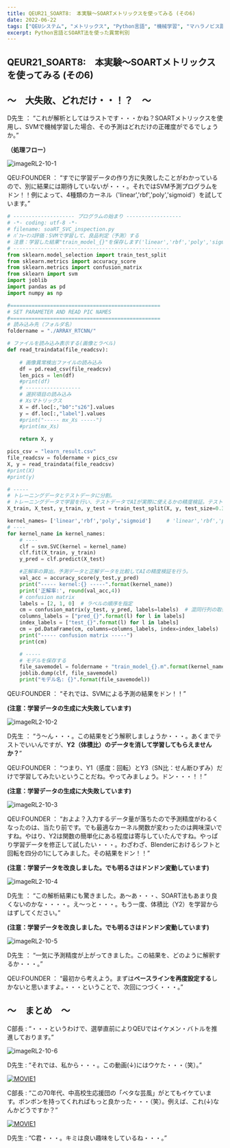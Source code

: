 ```yaml
---
title: QEUR21_SOART8:　本実験～SOARTメトリックスを使ってみる (その6) 
date: 2022-06-22
tags: ["QEUシステム", "メトリックス", "Python言語", "機械学習", "マハラノビス距離", "DX", "Blender", "SOART法", "異常判別"]
excerpt: Python言語とSOART法を使った異常判別
---
```


## QEUR21_SOART8:　本実験～SOARTメトリックスを使ってみる (その6) 

## ～　大失敗、どれだけ・・！？　～

D先生 ： “これが解析としてはラストです・・・かね？SOARTメトリックスを使用し、SVMで機械学習した場合、その予測はどれだけの正確度がでるでしょうか。”

**（処理フロー）**

![imageRL2-10-1](/2022-06-22-QEUR21_SOART8/imageRL2-10-1.jpg)

QEU:FOUNDER ： “すでに学習データの作り方に失敗したことがわかっているので、別に結果には期待していないが・・・。それではSVM予測プログラムをドン！！例によって、4種類のカーネル（'linear','rbf','poly','sigmoid'）を試しています。”

```python
# -------------------- プログラムの始まり ------------------
# -*- coding: utf-8 -*-
# filename: soaRT_SVC_inspection.py
# ﾊﾟﾌｫｰﾏﾝｽ評価：SVMで学習して、良品判定（予測）する 
# 注意：学習した結果"train_model_{}"を保存します('linear','rbf','poly','sigmoid')。
# ---------------------------------------------------
from sklearn.model_selection import train_test_split
from sklearn.metrics import accuracy_score
from sklearn.metrics import confusion_matrix
from sklearn import svm
import joblib
import pandas as pd
import numpy as np

#=================================================
# SET PARAMETER AND READ PIC NAMES
#=================================================
# 読み込み先（フォルダ名）
foldername = "./ARRAY_RTCNN/"

# ファイルを読み込み表示する(画像とラベル)
def read_traindata(file_readcsv): 
 
    # 画像異常検出ファイルの読み込み
    df = pd.read_csv(file_readcsv) 
    len_pics = len(df)
    #print(df)
    # ------------------
    # 選択項目の読み込み
    # Xsマトリックス
    X = df.loc[:,"b0":"s26"].values
    y = df.loc[:,"label"].values
    #print("----- mx_Xs -----")
    #print(mx_Xs)
  
    return X, y

pics_csv = "learn_result.csv"
file_readcsv = foldername + pics_csv
X, y = read_traindata(file_readcsv)
#print(X)
#print(y)

# -----
# トレーニングデータとテストデータに分割。
# トレーニングデータで学習を行い、テストデータでAIが実際に使えるかの精度検証。テストデータは全体の3割に設定。
X_train, X_test, y_train, y_test = train_test_split(X, y, test_size=0.3, random_state=0)

kernel_names= ['linear','rbf','poly','sigmoid']     # 'linear','rbf','poly','sigmoid'
# ----
for kernel_name in kernel_names:
    # ----
    clf = svm.SVC(kernel = kernel_name)
    clf.fit(X_train, y_train)
    y_pred = clf.predict(X_test)

    #正解率の算出。予測データと正解データを比較してAIの精度検証を行う。
    val_acc = accuracy_score(y_test,y_pred)
    print("----- kernel:{} -----".format(kernel_name))
    print('正解率:', round(val_acc,4))
    # confusion matrix
    labels = [2, 1, 0]  # ラベルの順序を指定
    cm = confusion_matrix(y_test, y_pred, labels=labels)  # 混同行列の取得&ラベル順序指定
    columns_labels = ["pred_{}".format(l) for l in labels]
    index_labels = ["test_{}".format(l) for l in labels]
    cm = pd.DataFrame(cm, columns=columns_labels, index=index_labels)
    print("----- confusion matrix -----")
    print(cm)

    # -----
    # モデルを保存する
    file_savemodel = foldername + "train_model_{}.m".format(kernel_name)
    joblib.dump(clf, file_savemodel)
    print("モデル名: {}".format(file_savemodel))

```

QEU:FOUNDER ： “それでは、SVMによる予測の結果をドン！！”

**(注意：学習データの生成に大失敗しています)**

![imageRL2-10-2](/2022-06-22-QEUR21_SOART8/imageRL2-10-2.jpg)

D先生 ： “う～ん・・・。この結果をどう解釈しましょうか・・・。あくまでテストでいいんですが、**Y2（体積比）のデータを消して学習してもらえませんか？**”

QEU:FOUNDER ： “つまり、Y1（感度：回転）とY3（SN比：せん断ひずみ）だけで学習してみたいということだね。やってみましょう。ドン・・・！！”

**(注意：学習データの生成に大失敗しています)**

![imageRL2-10-3](/2022-06-22-QEUR21_SOART8/imageRL2-10-3.jpg)

QEU:FOUNDER ： “およよ？入力するデータ量が落ちたので予測精度がわるくなったのは、当たり前です。でも最適なカーネル関数が変わったのは興味深いですね。やはり、Y2は関数の簡単化にある程度は寄与していたんですね。やっぱり学習データを修正して試したい・・・。わざわざ、Blenderにおけるシフトと回転を四分の1にしてみました。その結果をドン！！”

**(注意：学習データを改良しました。でも明るさはドンドン変動しています)**

![imageRL2-10-4](/2022-06-22-QEUR21_SOART8/imageRL2-10-4.jpg)

D先生 ： “この解析結果にも驚きました。あ～あ・・・、SOART法もあまり良くないのかな・・・・。え～っと・・・。もう一度、体積比（Y2）を学習からはずしてください。”

**(注意：学習データを改良しました。でも明るさはドンドン変動しています)**

![imageRL2-10-5](/2022-06-22-QEUR21_SOART8/imageRL2-10-5.jpg)

D先生 ： “一気に予測精度が上がってきました。この結果を、どのように解釈するか・・・。”

QEU:FOUNDER ： “最初から考えよう。まずは**ベースラインを再度設定する**しかないと思いますよ。・・・ということで、次回につづく・・・。”

## ～　まとめ　～

C部長 : “・・・というわけで、選挙直前によりQEUではイケメン・バトルを推進しております。”

![imageRL2-10-6](/2022-06-22-QEUR21_SOART8/imageRL2-10-6.jpg)

D先生 : “それでは、私から・・・。この動画(↓)にはウケた・・・（笑）。”

[![MOVIE1](http://img.youtube.com/vi/WDx6FsIsdDY/0.jpg)](http://www.youtube.com/watch?v=WDx6FsIsdDY "街宣車part2【レイワ】")

C部長 : “この70年代、中高校生応援団の「ベタな芸風」がとてもイケています。ボンボンを持ってくれればもっと良かった・・・（笑）。例えば、これ(↓)なんかどうですか？”

[![MOVIE1](http://img.youtube.com/vi/5szwj3PXDrU/0.jpg)](http://www.youtube.com/watch?v=5szwj3PXDrU "2017/10/04 Passion Sisters峮峮-2016嗆斯曲")

D先生 : “C君・・・。キミは良い趣味をしているね・・・。”
